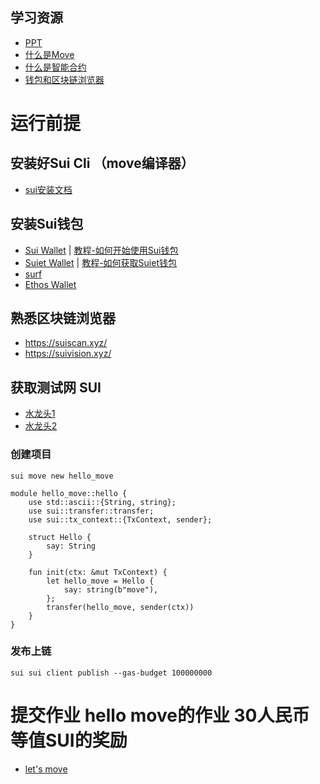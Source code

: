 ## 学习资源
-  [PPT](https://docs.google.com/presentation/d/1s3zfVe_yHz4cDI44hKh5bc5TlYL5GmdiAFB-buj-bnk) 
-  [什么是Move](https://mp.weixin.qq.com/s/MEZXP8l8x67lBDZWQsgg8g)
-  [什么是智能合约](https://mp.weixin.qq.com/s/5yQuNUsa0lt-krJint_lkw)
-  [钱包和区块链浏览器](https://mp.weixin.qq.com/s/9Zc2u5l8c1LiatNNEkN_Ow)

# 运行前提

## 安装好Sui Cli （move编译器）
-  [sui安装文档](https://docs.sui.io/guides/developer/getting-started/sui-install)

## 安装Sui钱包
* [Sui Wallet](https://chrome.google.com/webstore/detail/opcgpfmipidbgpenhmajoajpbobppdil)  |    [教程-如何开始使用Sui钱包](https://mp.weixin.qq.com/s/-_hCFUO-62hv9amPzmJdeg)
* [Suiet Wallet](https://chrome.google.com/webstore/detail/suiet-sui-wallet/khpkpbbcccdmmclmpigdgddabeilkdpd)   |  [教程-如何获取Suiet钱包](https://suiet.app/blog/what-is-suiet-sui-wallet-how-to-use-sui-wallet)
* [surf](https://surf.tech)
* [Ethos Wallet](https://ethoswallet.xyz/)

## 熟悉区块链浏览器
- https://suiscan.xyz/
- https://suivision.xyz/

## 获取测试网 SUI
-  [水龙头1](https://github.com/uvd/sui-faucet)
-  [水龙头2](https://docs.sui.io/guides/developer/getting-started/get-coins)


### 创建项目

```shell
sui move new hello_move
```

```move
module hello_move::hello {
    use std::ascii::{String, string};
    use sui::transfer::transfer;
    use sui::tx_context::{TxContext, sender};

    struct Hello {
        say: String
    }

    fun init(ctx: &mut TxContext) {
        let hello_move = Hello {
            say: string(b"move"),
        };
        transfer(hello_move, sender(ctx))
    }
}
```


### 发布上链
```shell
sui sui client publish --gas-budget 100000000
```


# 提交作业 hello move的作业  30人民币等值SUI的奖励
- [let's move](https://github.com/move-cn/letsmove) 



